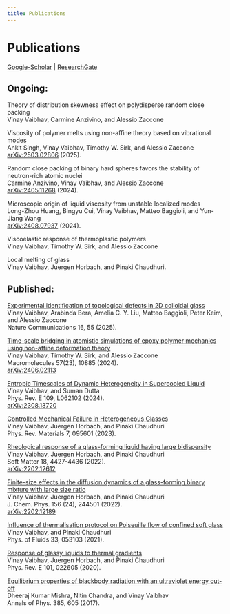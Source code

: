 ```yaml
---
title: Publications
---
```


# Publications  
[Google-Scholar](https://scholar.google.com/citations?user=AicxZvsAAAAJ&hl=hi&oi=ao) | [ResearchGate](https://www.researchgate.net/profile/Vinay_Vaibhav)  

## Ongoing:

Theory of distribution skewness effect on polydisperse random close packing  
Vinay Vaibhav, Carmine Anzivino, and Alessio Zaccone   

Viscosity of polymer melts using non-affine theory based on vibrational modes  
Ankit Singh, Vinay Vaibhav, Timothy W. Sirk, and Alessio Zaccone  
[arXiv:2503.02806](https://arxiv.org/abs/2503.02806) (2025).

Random close packing of binary hard spheres favors the stability of neutron-rich atomic nuclei  
Carmine Anzivino, Vinay Vaibhav, and Alessio Zaccone  
[arXiv:2405.11268](https://arxiv.org/abs/2405.11268) (2024).

Microscopic origin of liquid viscosity from unstable localized modes  
Long-Zhou Huang, Bingyu Cui, Vinay Vaibhav, Matteo Baggioli, and Yun-Jiang Wang  
[arXiv:2408.07937](https://arxiv.org/abs/2408.07937) (2024).

Viscoelastic response of thermoplastic polymers  
Vinay Vaibhav, Timothy W. Sirk, and Alessio Zaccone 

Local melting of glass  
Vinay Vaibhav, Juergen Horbach, and Pinaki Chaudhuri.

## Published:

[Experimental identification of topological defects in 2D colloidal glass](https://rdcu.be/d5pSW)  
Vinay Vaibhav, Arabinda Bera, Amelia C. Y. Liu, Matteo Baggioli, Peter Keim, and Alessio Zaccone  
Nature Communications 16, 55 (2025).  

[Time-scale bridging in atomistic simulations of epoxy polymer mechanics using non-affine deformation theory](https://doi.org/10.1021/acs.macromol.4c01360)  
Vinay Vaibhav, Timothy W. Sirk, and Alessio Zaccone  
Macromolecules 57(23), 10885 (2024).  
[arXiv:2406.02113](https://arxiv.org/abs/2406.02113)

[Entropic Timescales of Dynamic Heterogeneity in Supercooled Liquid](https://doi.org/10.1103/PhysRevE.109.L062102)  
Vinay Vaibhav, and Suman Dutta  
Phys. Rev. E 109, L062102 (2024).  
[arXiv:2308.13720](https://arxiv.org/abs/2308.13720)

[Controlled Mechanical Failure in Heterogeneous Glasses](https://journals.aps.org/prmaterials/abstract/10.1103/PhysRevMaterials.7.095601)   
Vinay Vaibhav, Juergen Horbach, and Pinaki Chaudhuri  
Phys. Rev. Materials 7, 095601 (2023).

[Rheological response of a glass-forming liquid having large bidispersity](https://pubs.rsc.org/en/Content/ArticleLanding/2022/SM/D2SM00326K)  
Vinay Vaibhav, Juergen Horbach, and Pinaki Chaudhuri  
Soft Matter 18, 4427-4436 (2022).  
[arXiv:2202.12612](https://arxiv.org/abs/2202.12612)

[Finite-size effects in the diffusion dynamics of a glass-forming binary mixture with large size ratio](https://aip.scitation.org/doi/10.1063/5.0090330)  
Vinay Vaibhav, Juergen Horbach, and Pinaki Chaudhuri  
J. Chem. Phys. 156 (24), 244501 (2022).  
[arXiv:2202.12189](https://arxiv.org/abs/2202.12189)

[Influence of thermalisation protocol on Poiseuille flow of confined soft glass](https://aip.scitation.org/doi/pdf/10.1063/5.0045302)  
Vinay Vaibhav, and Pinaki Chaudhuri  
Phys. of Fluids 33, 053103 (2021).

[Response of glassy liquids to thermal gradients](https://journals.aps.org/pre/abstract/10.1103/PhysRevE.101.022605)  
Vinay Vaibhav, Juergen Horbach, and Pinaki Chaudhuri  
Phys. Rev. E 101, 022605 (2020).

[Equilibrium properties of blackbody radiation with an ultraviolet energy cut-off](https://doi.org/10.1016/j.aop.2017.08.004)  
Dheeraj Kumar Mishra, Nitin Chandra, and Vinay Vaibhav  
Annals of Phys. 385, 605 (2017).
